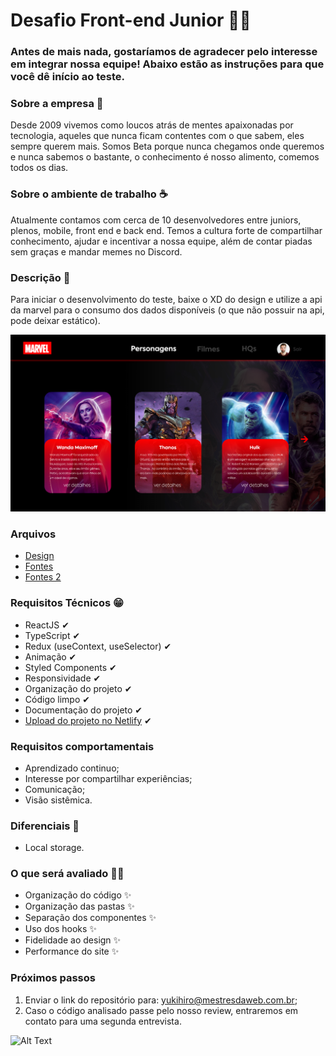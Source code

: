# Desafio Front-end Junior 👩‍💻

### Antes de mais nada, gostaríamos de agradecer pelo interesse em integrar nossa equipe! Abaixo estão as instruções para que você dê início ao teste.

### Sobre a empresa 🚀
Desde 2009 vivemos como loucos atrás de mentes apaixonadas por tecnologia, aqueles que nunca ficam contentes com o que sabem, eles sempre querem mais. Somos Beta porque nunca chegamos onde queremos e nunca sabemos o bastante, o conhecimento é nosso alimento, comemos todos os dias.

### Sobre o ambiente de trabalho ☕
Atualmente contamos com cerca de 10 desenvolvedores entre juniors, plenos, mobile, front end e back end. Temos a cultura forte de compartilhar conhecimento, ajudar e incentivar a nossa equipe, além de contar piadas sem graças e mandar memes no Discord.

### Descrição 📰
Para iniciar o desenvolvimento do teste, baixe o XD do design e utilize a api da marvel para o consumo dos dados disponíveis (o que não possuir na api, pode deixar estático).

![Image background](https://raw.githubusercontent.com/Mestres-da-Web/desafio-frontend-jr/main/3.png?token=AG4X3CZ42R7CHRAU6OIMWHLANXPJE)

### Arquivos
- [Design](https://drive.google.com/file/d/1-sGLbiaqb_EIskfje4uJzsxSSxLW-wbe/view?usp=sharing) 
- [Fontes](https://drive.google.com/file/d/1J0ZGvaQczX68yFLDnp9Ma0O2xmneh8Bb/view?usp=sharing)
- [Fontes 2](https://drive.google.com/file/d/1SCIvJoXnRljB_5lfAH_snHnF8ohQNuOr/view?usp=sharing)

### Requisitos Técnicos 😁
- ReactJS ✔
- TypeScript ✔
- Redux (useContext, useSelector) ✔
- Animação ✔
- Styled Components ✔
- Responsividade ✔
- Organização do projeto ✔
- Código limpo ✔
- Documentação do projeto ✔
- [Upload do projeto no Netlify](https://www.netlify.com/blog/2021/03/16/try-the-new-essential-next.js-plugin-now-with-auto-install/) ✔

### Requisitos comportamentais
- Aprendizado continuo;
- Interesse por compartilhar experiências;
- Comunicação;
- Visão sistêmica.

### Diferenciais 💖
- Local storage.

### O que será avaliado 🐱‍👤
- Organização do código ✨
- Organização das pastas ✨
- Separação dos componentes ✨
- Uso dos hooks ✨
- Fidelidade ao design ✨
- Performance do site ✨

### Próximos passos
1. Enviar o link do repositório para: yukihiro@mestresdaweb.com.br;
2. Caso o código analisado passe pelo nosso review, entraremos em contato para uma segunda entrevista.

![Alt Text](https://tenor.com/view/ednaldo-pereira-vale-nada-clone-worthless-funny-gif-17809469.gif)
